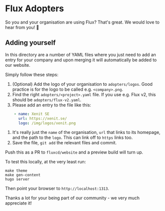 # Flux Adopters

So you and your organisation are using Flux? That's great. We would love to hear from you! 💖

## Adding yourself

In this directory are a number of YAML files where you just need to add an entry for your company and upon merging it will automatically be added to our website.

Simply follow these steps:

1. (Optional) Add the logo of your organisation to `adopters/logos`. Good practice is for the logo to be called e.g. `<company>.png`.
1. Find the right `adopters/<project>.yaml` file. If you use e.g. Flux v2, this should be `adopters/flux-v2.yaml`.
1. Please add an entry to the file like this:

  ```yaml
      - name: Xenit SE
        url: https://xenit.se/
        logo: /img/logos/xenit.png
  ```

1. It's really just the `name` of the organisation, `url` that links to its homepage, and the path to the `logo`. This can link off to `https` links too.
1. Save the file, `git add` the relevant files and commit.

Push this as a PR to `fluxcd/website` and a preview build will turn up.

To test this locally, at the very least run:

```cli
make theme
make gen-content
hugo server
```

Then point your browser to `http://localhost:1313`.

Thanks a lot for your being part of our community - we very much appreciate it!
